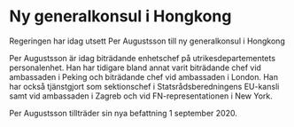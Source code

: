 # Ny generalkonsul i Hongkong

Regeringen har idag utsett Per Augustsson till ny generalkonsul i Hongkong

Per Augustsson är idag biträdande enhetschef på utrikesdepartementets personalenhet. Han har tidigare bland annat varit biträdande chef vid ambassaden i Peking och biträdande chef vid ambassaden i London. Han har också tjänstgjort som sektionschef i Statsrådsberedningens EU-kansli samt vid ambassaden i Zagreb och vid FN-representationen i New York.

Per Augustsson tillträder sin nya befattning 1 september 2020.
